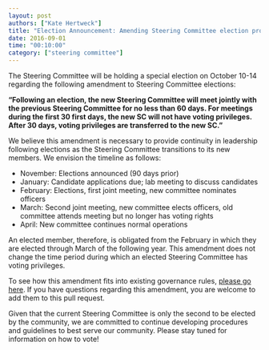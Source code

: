 ```yaml
---
layout: post
authors: ["Kate Hertweck"]
title: "Election Announcement: Amending Steering Committee election procedures"
date: 2016-09-01
time: "00:10:00"
category: ["steering committee"]
---
```


The Steering Committee will be holding a special election on October 10-14
regarding the following amendment to Steering Committee elections:

**“Following an election, the new Steering Committee will meet jointly 
with the previous Steering Committee for no less than 60 days. For meetings 
during the first 30 first days, the new SC will not have voting privileges. 
After 30 days, voting privileges are transferred to the new SC.”**

We believe this amendment is necessary to provide continuity in leadership 
following elections as the Steering Committee transitions to its new members. 
We envision the timeline as follows:

* November: Elections announced (90 days prior)
* January: Candidate applications due; lab meeting to discuss candidates
* February: Elections, first joint meeting, new committee nominates officers
* March: Second joint meeting, new committee elects officers, old committee 
  attends meeting but no longer has voting rights
* April: New committee continues normal operations

An elected member, therefore, is obligated from the February in 
which they are elected through March of the following year. This amendment 
does not change the time period during which an elected Steering Committee 
has voting privileges.

To see how this amendment fits into existing governance rules, 
[please go here](https://github.com/swcarpentry/board/pull/130). If you have 
questions regarding this amendment, you are welcome to add them to this pull 
request.

Given that the current Steering Committee is only the second to be elected 
by the community, we are committed to continue developing procedures and 
guidelines to best serve our community. Please stay tuned for information 
on how to vote!
